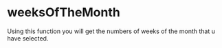 # weeksOfTheMonth
Using this function you will get the numbers of weeks of the month that u have selected.
